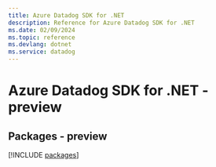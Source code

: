 ```yaml
---
title: Azure Datadog SDK for .NET
description: Reference for Azure Datadog SDK for .NET
ms.date: 02/09/2024
ms.topic: reference
ms.devlang: dotnet
ms.service: datadog
---
```

# Azure Datadog SDK for .NET - preview
## Packages - preview
[!INCLUDE [packages](datadog-index.md)]